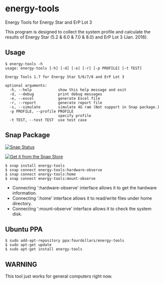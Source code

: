 # energy-tools
Energy Tools for Energy Star and ErP Lot 3

This program is designed to collect the system profile and calculate the results of Energy Star (5.2 & 6.0 & 7.0 & 8.0) and ErP Lot 3 (Jan. 2016).

## Usage

```
$ energy-tools -h
usage: energy-tools [-h] [-d] [-e] [-r] [-p PROFILE] [-t TEST]

Energy Tools 1.7 for Energy Star 5/6/7/8 and ErP Lot 3

optional arguments:
  -h, --help            show this help message and exit
  -d, --debug           print debug messages
  -e, --excel           generate Excel file
  -r, --report          generate report file
  -s, --simulate        simulate 4G ram (Not support in Snap package.)
  -p PROFILE, --profile PROFILE
                        specify profile
  -t TEST, --test TEST  use test case
```

## Snap Package

[![Snap Status](https://build.snapcraft.io/badge/fourdollars/energy-tools.svg)](https://build.snapcraft.io/user/fourdollars/energy-tools)

[![Get it from the Snap Store](https://snapcraft.io/static/images/badges/en/snap-store-white.svg)](https://snapcraft.io/energy-tools)

```
$ snap install energy-tools
$ snap connect energy-tools:hardware-observe
$ snap connect energy-tools:home
$ snap connect energy-tools:mount-observe
```

* Connecting ':hardware-observe' interface allows it to get the hardware information.
* Connecting ':home' interface allows it to read/write files under home directory.
* Connecting ':mount-observe' interface allows it to check the system disk.

## Ubuntu PPA

```
$ sudo add-apt-repository ppa:fourdollars/energy-tools
$ sudo apt-get update
$ sudo apt-get install energy-tools
```

## WARNING

This tool just works for general computers right now.
